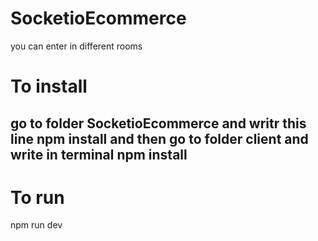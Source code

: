 # SocketioEcommerce
you can enter in different rooms
# To install 
## go to folder SocketioEcommerce and writr this line npm install and then go to folder client and write in terminal npm install
# To run
npm run dev
